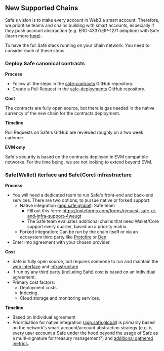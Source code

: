 ## New Supported Chains

Safe's vision is to make every account in Web3 a smart account. Therefore, we prioritise teams and chains building with smart accounts, especially if they push account abstraction (e.g. ERC-4337/EIP-1271 adoption) with Safe (learn more [here](https://docs.safe.global/home/4337-safe)).

To have the full Safe stack running on your chain network. You need to consider each of these steps:

### Deploy Safe canonical contracts

**Process**

- Follow all the steps in the [safe-contracts](https://github.com/safe-global/safe-contracts#deploy) GitHub repository.
- Create a Pull Request in the [safe-deployments](https://github.com/safe-global/safe-deployments) GitHub repository. 

**Cost**

The contracts are fully open source, but there is gas needed in the native currency of the new chain for the contracts deployment.

**Timeline**

Pull Requests on Safe's GitHub are reviewed roughly on a two week cadence.

**EVM only**

Safe's security is based on the contracts deployed in EVM compatible networks. For the time being, we are not looking to extend beyond EVM.

### Safe{Wallet} iterface and Safe{Core} infrastructure

**Process**

- You will need a dedicated team to run Safe's front-end and back-end services. There are two options, to pursue native or forked support:
  - Native integration ([app.safe.global](https://app.safe.global)): Safe team
    - Fill out this form: https://noteforms.com/forms/request-safe-ui-and-infra-support-4weugt
    - The Safe team evaluates additional chains that need Wallet/Core support every quarter, based on a priority matrix. 
  - Forked integration: Can be run by the chain itself or via an ecosystem third party like [Protofire](https://protofire.io) or [Den](https://www.onchainden.com).
- Enter into agreement with your chosen provider.

**Cost**

- Safe is fully open source, but requires someone to run and maintain the [web interface](https://github.com/safe-global/safe-wallet-web) and [infrastructure](https://github.com/safe-global/safe-infrastructure/blob/main/docs/running_production.md)
- If run by any third party (including Safe) cost is based on an individual agreement.
- Primary cost factors:
  - Deployment costs.
  - Indexing.
  - Cloud storage and monitoring services.

**Timeline**

- Based on individual agreement
- Prioritisation for native integration ([app.safe.global](https://app.safe.global)) is primarily based on the network's smart account/account abstraction strategy (e.g. is every user account a Safe under the hood beyond the usage of Safe as a multi-signature for treasury management?) and [additional gathered metrics](https://noteforms.com/forms/request-safe-ui-and-infra-support-4weugt).
